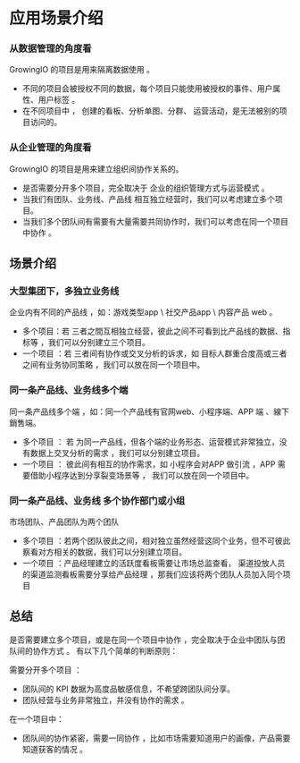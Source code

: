 # 应用场景介绍



### 从数据管理的角度看

GrowingIO 的项目是用来隔离数据使用 。

* 不同的项目会被授权不同的数据，每个项目只能使用被授权的事件、用户属性、用户标签 。
* 在不同项目中 ， 创建的看板、分析单图、分群、 运营活动，是无法被别的项目访问的。 

#### 

### 从企业管理的角度看

GrowingIO 的项目是用来建立组织间协作关系的。 

* 是否需要分开多个项目，完全取决于 企业的组织管理方式与运营模式 。
* ‌当我们有团队、业务线、产品线 相互独立经营时，我们可以考虑建立多个项目。
* 当我们多个团队间有需要有大量需要共同协作时，我们可以考虑在同一个项目中协作 。 



## 场景介绍 

### 大型集团下，多独立业务线

企业内有不同的产品线 ，如：游戏类型app  \  社交产品app  \  内容产品 web 。

* 多个项目：若 三者之間互相独立经营，彼此之间不可看到比产品线的数据、指标等 ，我们可以分别建立三个项目。
* 一个项目 ：若 三者间有协作或交叉分析的诉求，如 目标人群重合度高或三者之间有业务协同策略 ，我们可以放在同一个项目中。

### 

### 同一条产品线、业务线多个端

同一条产品线多个端 ，如：同一个产品线有官网web、小程序端、APP 端 、線下銷售端。

* 多个项目 ： 若 为同一产品线，但各个端的业务形态、运营模式非常独立，没有数据上交叉分析的需求 ，我们可以分别建立项目。
* 一个项目 ： 彼此间有相互的协作需求，如 小程序会对APP 做引流 ，APP 需要借助小程序达到分享裂变场景等  ， 我们可以放在同一个项目中。

### 

### 同一条产品线、业务线 多个协作部门或小组

市场团队、产品团队为两个团队

* 多个项目 ：若两个团队彼此之间，相对独立虽然经营这同个业务，但不可彼此察看对方相关的数据，我们可以分别建立项目。
* 一个项目 ：产品经理建立的活跃度看板需要让市场总监查看， 渠道投放人员的渠道监测看板需要分享给产品经理 ，那我们应该将两个团队人员加入同个项目



## 总结

是否需要建立多个项目，或是在同一个项目中协作 ，完全取决于企业中团队与团队间的协作方式 。 有以下几个简单的判断原则：  
  
需要分开多个项目 ：

* 团队间的 KPI  数据为高度品敏感信息，不希望跨团队间分享。
* 团队经营与业务非常独立，并没有协作的需求 。

在一个项目中：

* 团队间的协作紧密，需要一同协作 ，比如市场需要知道用户的画像，产品需要知道获客的情况 。 

